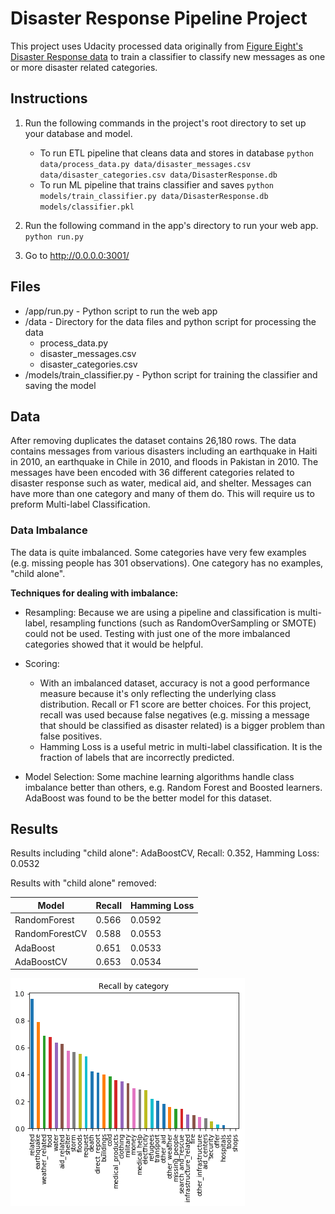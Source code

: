 # Disaster Response Pipeline Project
This project uses Udacity processed data originally from <a href="https://www.figure-eight.com/dataset/combined-disaster-response-data/">Figure Eight's Disaster Response data</a> to train a classifier to classify new messages as one or more disaster related categories.

## Instructions
1. Run the following commands in the project's root directory to set up your database and model.

    - To run ETL pipeline that cleans data and stores in database
        `python data/process_data.py data/disaster_messages.csv data/disaster_categories.csv data/DisasterResponse.db`
    - To run ML pipeline that trains classifier and saves
        `python models/train_classifier.py data/DisasterResponse.db models/classifier.pkl`

2. Run the following command in the app's directory to run your web app.
    `python run.py`

3. Go to http://0.0.0.0:3001/

## Files
- /app/run.py - Python script to run the web app
- /data - Directory for the data files and python script for processing the data
    - process_data.py
    - disaster_messages.csv
    - disaster_categories.csv
- /models/train_classifier.py - Python script for training the classifier and saving the model

## Data
After removing duplicates the dataset contains 26,180 rows. The data contains messages from various disasters including an earthquake in Haiti in 2010, an earthquake in Chile in 2010, and floods in Pakistan in 2010. The messages have been encoded with 36 different categories related to disaster response such as water, medical aid, and shelter. Messages can have more than one category and many of them do. This will require us to preform Multi-label Classification.

### Data Imbalance
The data is quite imbalanced. Some categories have very few examples (e.g. missing people has 301 observations). One category has no examples, "child alone".

<b>Techniques for dealing with imbalance:</b>
- Resampling: Because we are using a pipeline and classification is multi-label, resampling functions (such as RandomOverSampling or SMOTE) could not be used. Testing with just one of the more imbalanced categories showed that it would be helpful.

- Scoring: 
	- With an imbalanced dataset, accuracy is not a good performance measure because it's only reflecting the underlying class distribution. Recall or F1 score are better choices. For this project, recall was used because false negatives (e.g. missing a message that should be classified as disaster related) is a bigger problem than false positives.
	- Hamming Loss is a useful metric in multi-label classification.  It is the fraction of labels that are incorrectly predicted.

- Model Selection: Some machine learning algorithms handle class imbalance better than others, e.g. Random Forest and Boosted learners. AdaBoost was found to be the better model for this dataset.

## Results
Results including "child alone":
AdaBoostCV, Recall: 0.352, Hamming Loss: 0.0532

Results with "child alone" removed:

| Model | Recall | Hamming Loss |
| --- | --- | --- |
| RandomForest| 0.566 | 0.0592|
| RandomForestCV| 0.588 | 0.0553 |
| AdaBoost| 0.651 | 0.0533 |
| AdaBoostCV| 0.653 | 0.0534 |

![Chart: Recall](/images/recall.png)
